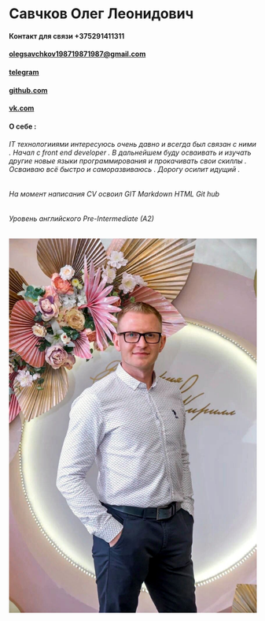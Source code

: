# Савчков Олег Леонидович
#### Контакт для связи +375291411311
#### olegsavchkov198719871987@gmail.com
#### [telegram](https://t.me/SAUCHKOU_ALEH)
#### [github.com](https://github.com/SAUCHKOU/itstep)
#### [vk.com](https://vk.com/id235339601)
#### О себе :
###### IT технологииями интересуюсь очень давно и всегда был связан с ними . Начал с front end developer . В дальнейшем буду осваивать и изучать другие новые языки программирования и прокачивать свои скиллы . Осваиваю всё быстро и саморазвиваюсь . Дорогу осилит идущий .
###### На момент написания CV освоил GIT Markdown HTML Git hub
###### Уровень английского Pre-Intermediate (A2)
![image](./myphoto.jpg)